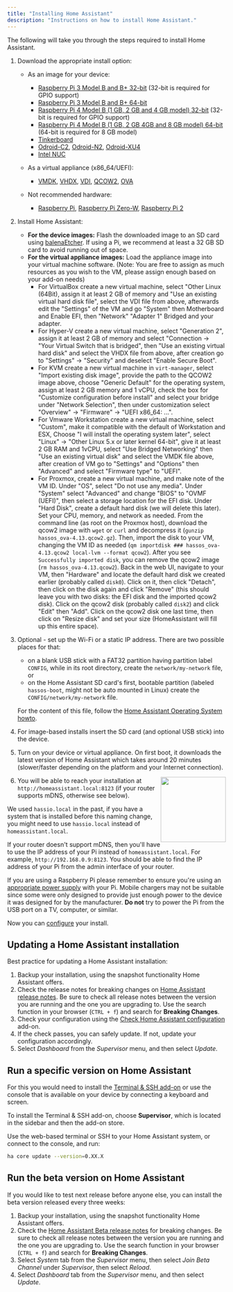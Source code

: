 ```yaml
---
title: "Installing Home Assistant"
description: "Instructions on how to install Home Assistant."
---
```


The following will take you through the steps required to install Home Assistant.

1. Download the appropriate install option:

   - As an image for your device:

     - [Raspberry Pi 3 Model B and B+ 32-bit][pi3-32] (32-bit is required for GPIO support)
     - [Raspberry Pi 3 Model B and B+ 64-bit][pi3-64]
     - [Raspberry Pi 4 Model B (1 GB, 2 GB and 4 GB model) 32-bit][pi4-32] (32-bit is required for GPIO support)
     - [Raspberry Pi 4 Model B (1 GB, 2 GB 4GB and 8 GB model) 64-bit][pi4-64] (64-bit is required for 8 GB model)
     - [Tinkerboard][tinker]
     - [Odroid-C2][odroid-c2], [Odroid-N2][odroid-n2], [Odroid-XU4][odroid-xu4]
     - [Intel NUC][intel-nuc]

   - As a virtual appliance (x86_64/UEFI):
  
     - [VMDK][vmdk], [VHDX][vhdx], [VDI][vdi], [QCOW2][qcow2], [OVA][Virtual Appliance]

   - Not recommended hardware:

     - [Raspberry Pi][pi1], [Raspberry Pi Zero-W][pi0-w], [Raspberry Pi 2][pi2]

2. Install Home Assistant:

   - **For the device images:** Flash the downloaded image to an SD card using [balenaEtcher][balenaEtcher]. If using a Pi, we recommend at least a 32 GB SD card to avoid running out of space.
   - **For the virtual appliance images:** Load the appliance image into your virtual machine software. (Note: You are free to assign as much resources as you wish to the VM, please assign enough based on your add-on needs)
     - For VirtualBox create a new virtual machine, select "Other Linux (64Bit), assign it at least 2 GB of memory and "Use an existing virtual hard disk file", select the VDI file from above, afterwards edit the "Settings" of the VM and go "System" then Motherboard and Enable EFI, then "Network" "Adapter 1" Bridged and your adapter.
     - For Hyper-V create a new virtual machine, select "Generation 2", assign it at least 2 GB of memory and select "Connection -> "Your Virtual Switch that is bridged", then "Use an existing virtual hard disk" and select the VHDX file from above, after creation go to "Settings" -> "Security" and deselect "Enable Secure Boot".
     - For KVM create a new virtual machine in `virt-manager`, select "Import existing disk image", provide the path to the QCOW2 image above, choose "Generic Default" for the operating system, assign at least 2 GB memory and 1 vCPU, check the box for "Customize configuration before install" and select your bridge under "Network Selection", then under customization select "Overview" -> "Firmware" -> "UEFI x86_64: ...".
     - For Vmware Workstation create a new virtual machine, select "Custom", make it compatible with the default of Workstation and ESX, Choose "I will install the operating system later", select "Linux" -> "Other Linux 5.x or later kernel 64-bit", give it at least 2 GB RAM and 1vCPU, select "Use Bridged Networking" then "Use an existing virtual disk" and select the VMDK file above, after creation of VM go to "Settings" and "Options" then "Advanced" and select "Firmware type" to "UEFI".
     - For Proxmox, create a new virtual machine, and make note of the VM ID. Under "OS", select "Do not use any media". Under "System" select "Advanced" and change "BIOS" to "OVMF (UEFI)", then select a storage location for the EFI disk. Under "Hard Disk", create a default hard disk (we will delete this later). Set your CPU, memory, and network as needed. From the command line (as root on the Proxmox host), download the qcow2 image with `wget` or `curl` and decompress it (`gunzip hassos_ova-4.13.qcow2.gz`). Then, import the disk to your VM, changing the VM ID as needed (`qm importdisk ### hassos_ova-4.13.qcow2 local-lvm --format qcow2`). After you see `Successfully imported disk`, you can remove the qcow2 image (`rm hassos_ova-4.13.qcow2`). Back in the web UI, navigate to your VM, then "Hardware" and locate the default hard disk we created earlier (probably called `disk0`). Click on it, then click "Detach", then click on the disk again and click "Remove" (this should leave you with two disks: the EFI disk and the imported qcow2 disk). Click on the qcow2 disk (probably called `disk2`) and click "Edit" then "Add". Click on the qcow2 disk one last time, then click on "Resize disk" and set your size (HomeAssistant will fill up this entire space).

3. Optional - set up the Wi-Fi or a static IP address. There are two possible places for that:
   - on a blank USB stick with a FAT32 partition having partition label `CONFIG`, while in its root directory, create the `network/my-network` file, or
   - on the Home Assistant SD card's first, bootable partition (labeled `hassos-boot`, might not be auto mounted in Linux) create the `CONFIG/network/my-network` file.

   For the content of this file, follow the [Home Assistant Operating System howto][hassos-network].

4. For image-based installs insert the SD card (and optional USB stick) into the device.

5. Turn on your device or virtual appliance. On first boot, it downloads the latest version of Home Assistant which takes around 20 minutes (slower/faster depending on the platform and your Internet connection).

   <img src='/images/hassio/screenshots/first-start.png' style='clear: right; border:none; box-shadow: none; float: right; margin-bottom: 12px;' width='150' />

6. You will be able to reach your installation at `http://homeassistant.local:8123` (if your router supports mDNS, otherwise see below).

<div class='note warning'>

We used `hassio.local` in the past, if you have a system that is installed before this naming change, you might need to use `hassio.local` instead of `homeassistant.local`.

</div>

<div class='note'>

If your router doesn't support mDNS, then you'll have to use the IP address of your Pi instead of `homeassistant.local`. For example, `http://192.168.0.9:8123`. You should be able to find the IP address of your Pi from the admin interface of your router.

</div>

<div class='note warning'>

If you are using a Raspberry Pi please remember to ensure you're using an [appropriate power supply][pi-power] with your Pi. Mobile chargers may not be suitable since some were only designed to provide just enough power to the device it was designed for by the manufacturer. **Do not** try to power the Pi from the USB port on a TV, computer, or similar.

</div>

Now you can [configure][configure] your install.

## Updating a Home Assistant installation

Best practice for updating a Home Assistant installation:

1. Backup your installation, using the snapshot functionality Home Assistant offers.
2. Check the release notes for breaking changes on [Home Assistant release notes](https://github.com/home-assistant/home-assistant/releases). Be sure to check all release notes between the version you are running and the one you are upgrading to. Use the search function in your browser (`CTRL + f`) and search for **Breaking Changes**.
3. Check your configuration using the [Check Home Assistant configuration](/addons/check_config/) add-on.
4. If the check passes, you can safely update. If not, update your configuration accordingly.
5. Select _Dashboard_ from the _Supervisor_ menu, and then select _Update_.

## Run a specific version on Home Assistant

For this you would need to install the [Terminal & SSH add-on][ssh] or use the console
that is available on your device by connecting a keyboard and screen.

To install the Terminal & SSH add-on, choose **Supervisor**, which is located in the sidebar and then the add-on store.

Use the web-based terminal or SSH to your Home Assistant system, or connect to the console, and run:

```bash
ha core update --version=0.XX.X
```

## Run the beta version on Home Assistant

If you would like to test next release before anyone else, you can install the beta version released every three weeks:

1. Backup your installation, using the snapshot functionality Home Assistant offers.
2. Check the [Home Assistant Beta release notes](https://rc.home-assistant.io/latest-release-notes/) for breaking changes. Be sure to check all release notes between the version you are running and the one you are upgrading to. Use the search function in your browser (`CTRL + f`) and search for **Breaking Changes**.
3. Select _System_ tab from the _Supervisor_ menu, then select _Join Beta Channel_ under _Supervisor_, then select _Reload_.
4. Select _Dashboard_ tab from the _Supervisor_ menu, and then select _Update_.


[balenaEtcher]: https://www.balena.io/etcher
[hassos-network]: https://github.com/home-assistant/operating-system/blob/dev/Documentation/network.md
[pi0-w]: https://github.com/home-assistant/operating-system/releases/download/4.13/hassos_rpi0-w-4.13.img.gz
[pi1]: https://github.com/home-assistant/operating-system/releases/download/4.13/hassos_rpi-4.13.img.gz
[pi2]: https://github.com/home-assistant/operating-system/releases/download/4.13/hassos_rpi2-4.13.img.gz
[pi3-32]: https://github.com/home-assistant/operating-system/releases/download/4.13/hassos_rpi3-4.13.img.gz
[pi3-64]: https://github.com/home-assistant/operating-system/releases/download/4.13/hassos_rpi3-64-4.13.img.gz
[pi4-32]: https://github.com/home-assistant/operating-system/releases/download/4.13/hassos_rpi4-4.13.img.gz
[pi4-64]: https://github.com/home-assistant/operating-system/releases/download/4.13/hassos_rpi4-64-4.13.img.gz
[tinker]: https://github.com/home-assistant/operating-system/releases/download/4.13/hassos_tinker-4.13.img.gz
[odroid-c2]: https://github.com/home-assistant/operating-system/releases/download/4.13/hassos_odroid-c2-4.13.img.gz
[odroid-n2]: https://github.com/home-assistant/operating-system/releases/download/4.13/hassos_odroid-n2-4.13.img.gz
[odroid-xu4]: https://github.com/home-assistant/operating-system/releases/download/4.13/hassos_odroid-xu4-4.13.img.gz
[intel-nuc]: https://github.com/home-assistant/operating-system/releases/download/4.13/hassos_intel-nuc-4.13.img.gz
[vmdk]: https://github.com/home-assistant/operating-system/releases/download/4.13/hassos_ova-4.13.vmdk.gz
[vhdx]: https://github.com/home-assistant/operating-system/releases/download/4.13/hassos_ova-4.13.vhdx.gz
[vdi]: https://github.com/home-assistant/operating-system/releases/download/4.13/hassos_ova-4.13.vdi.gz
[qcow2]: https://github.com/home-assistant/operating-system/releases/download/4.13/hassos_ova-4.13.qcow2.gz
[Virtual Appliance]: https://github.com/home-assistant/operating-system/releases/download/4.13/hassos_ova-4.13.ova
[local]: http://homeassistant.local:8123
[samba]: /addons/samba/
[ssh]: /addons/ssh/
[pi-power]: https://www.raspberrypi.org/help/faqs/#powerReqs
[configure]: /getting-started/configuration/
